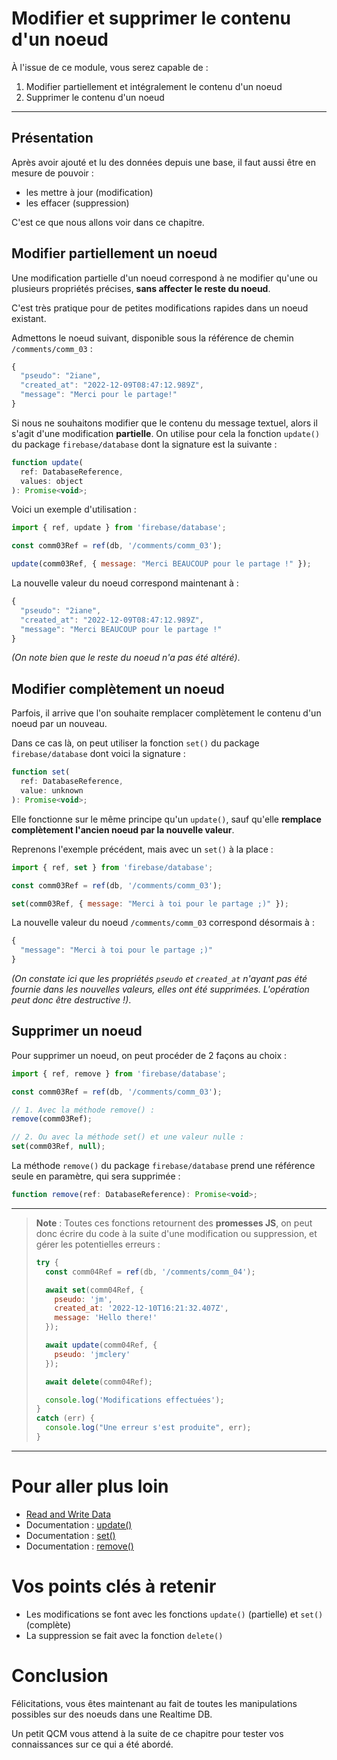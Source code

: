 # Modifier et supprimer le contenu d'un noeud

À l'issue de ce module, vous serez capable de :

1. Modifier partiellement et intégralement le contenu d'un noeud
2. Supprimer le contenu d'un noeud

---

## Présentation

Après avoir ajouté et lu des données depuis une base, il faut aussi être en mesure de pouvoir :

- les mettre à jour (modification)
- les effacer (suppression)

C'est ce que nous allons voir dans ce chapitre.

## Modifier partiellement un noeud

Une modification partielle d'un noeud correspond à ne modifier qu'une ou plusieurs propriétés précises, **sans affecter le reste du noeud**.

C'est très pratique pour de petites modifications rapides dans un noeud existant.

Admettons le noeud suivant, disponible sous la référence de chemin `/comments/comm_03` :

```js
{
  "pseudo": "2iane",
  "created_at": "2022-12-09T08:47:12.989Z",
  "message": "Merci pour le partage!"
}
```

Si nous ne souhaitons modifier que le contenu du message textuel, alors il s'agit d'une modification **partielle**. On utilise pour cela la fonction `update()` du package `firebase/database` dont la signature est la suivante :

```js
function update(
  ref: DatabaseReference,
  values: object
): Promise<void>;
```

Voici un exemple d'utilisation :

```js
import { ref, update } from 'firebase/database';

const comm03Ref = ref(db, '/comments/comm_03');

update(comm03Ref, { message: "Merci BEAUCOUP pour le partage !" });
```

La nouvelle valeur du noeud correspond maintenant à :

```js
{
  "pseudo": "2iane",
  "created_at": "2022-12-09T08:47:12.989Z",
  "message": "Merci BEAUCOUP pour le partage !"
}
```
_(On note bien que le reste du noeud n'a pas été altéré)_.

## Modifier complètement un noeud

Parfois, il arrive que l'on souhaite remplacer complètement le contenu d'un noeud par un nouveau.

Dans ce cas là, on peut utiliser la fonction `set()` du package `firebase/database` dont voici la signature :

```js
function set(
  ref: DatabaseReference,
  value: unknown
): Promise<void>;
```

Elle fonctionne sur le même principe qu'un `update()`, sauf qu'elle **remplace complètement l'ancien noeud par la nouvelle valeur**.

Reprenons l'exemple précédent, mais avec un `set()` à la place :

```js
import { ref, set } from 'firebase/database';

const comm03Ref = ref(db, '/comments/comm_03');

set(comm03Ref, { message: "Merci à toi pour le partage ;)" });
```

La nouvelle valeur du noeud `/comments/comm_03` correspond désormais à :

```js
{
  "message": "Merci à toi pour le partage ;)"
}
```
_(On constate ici que les propriétés `pseudo` et `created_at` n'ayant pas été fournie dans les nouvelles valeurs, elles ont été supprimées. L'opération peut donc être destructive !)_.

## Supprimer un noeud

Pour supprimer un noeud, on peut procéder de 2 façons au choix :

```js
import { ref, remove } from 'firebase/database';

const comm03Ref = ref(db, '/comments/comm_03');

// 1. Avec la méthode remove() :
remove(comm03Ref);

// 2. Ou avec la méthode set() et une valeur nulle :
set(comm03Ref, null);
```

La méthode `remove()` du package `firebase/database` prend une référence seule en paramètre, qui sera supprimée :

```js
function remove(ref: DatabaseReference): Promise<void>;
```
---

> **Note** : Toutes ces fonctions retournent des **promesses JS**, on peut donc écrire du code à la suite d'une modification ou suppression, et gérer les potentielles erreurs :
> ```js
> try {
>   const comm04Ref = ref(db, '/comments/comm_04');
> 
>   await set(comm04Ref, {
>     pseudo: 'jm',
>     created_at: '2022-12-10T16:21:32.407Z',
>     message: 'Hello there!'
>   });
> 
>   await update(comm04Ref, {
>     pseudo: 'jmclery'
>   });
> 
>   await delete(comm04Ref);
> 
>   console.log('Modifications effectuées');
> }
> catch (err) {
>   console.log("Une erreur s'est produite", err);
> }
> ```

---

# Pour aller plus loin

- [Read and Write Data](https://firebase.google.com/docs/database/web/read-and-write?authuser=0#add_a_completion_callback)
- Documentation : [update()](https://firebase.google.com/docs/reference/js/database.md?authuser=0#update)
- Documentation : [set()](https://firebase.google.com/docs/reference/js/database.md?authuser=0#set)
- Documentation : [remove()](https://firebase.google.com/docs/reference/js/database.md?authuser=0#remove)

# Vos points clés à retenir

- Les modifications se font avec les fonctions `update()` (partielle) et `set()` (complète)
- La suppression se fait avec la fonction `delete()`

# Conclusion

Félicitations, vous êtes maintenant au fait de toutes les manipulations possibles sur des noeuds dans une Realtime DB.

Un petit QCM vous attend à la suite de ce chapitre pour tester vos connaissances sur ce qui a été abordé.